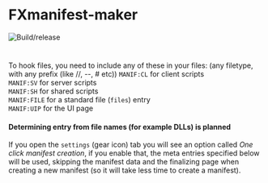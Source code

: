 # FXmanifest-maker
![Build/release](https://github.com/LedAndris/FXmanifest-maker/workflows/Build/release/badge.svg)
# 
To hook files, you need to include any of these in your files: (any filetype, with any prefix (like //, --, # etc))
`MANIF:CL` for client scripts <br>
`MANIF:SV` for server scripts <br>
`MANIF:SH` for shared scripts <br>
`MANIF:FILE` for a standard file (`files`) entry <br>
`MANIF:UIP` for the UI page <br>
#### Determining entry from file names (for example DLLs) is planned
If you open the `settings` (gear icon) tab you will see an option called *One click manifest creation*, if you enable that, the meta entries specified below will be used, skipping the manifest data and the finalizing page when creating a new manifest (so it will take less time to create a manifest).

